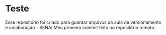 # Teste
Esse repositório foi criado para guardar arquivos da aula de versionamento e colaboração - SENAI
Meu primeiro commit feito no repositório remoto.
